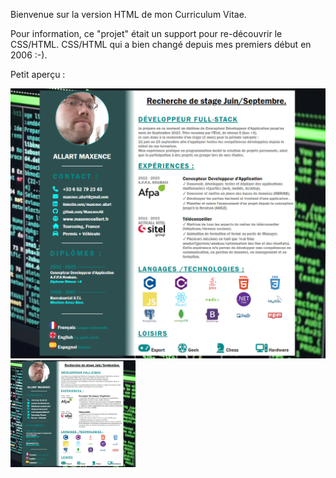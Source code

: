 Bienvenue sur la version HTML de mon Curriculum Vitae.



Pour information, ce "projet" était un support pour re-découvrir le CSS/HTML.
CSS/HTML qui a bien changé depuis mes premiers début en 2006 :-).

Petit aperçu :

![capture écran du CV](./readmeAssets/screen1thumbnail.png)
<img src="./readmeAssets/screen1thumbnail.png" alt="capture écran du CV" width="200"/>